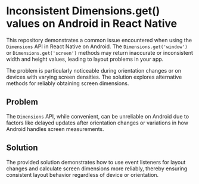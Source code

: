 # Inconsistent Dimensions.get() values on Android in React Native

This repository demonstrates a common issue encountered when using the `Dimensions` API in React Native on Android. The `Dimensions.get('window')` or `Dimensions.get('screen')` methods may return inaccurate or inconsistent width and height values, leading to layout problems in your app.

The problem is particularly noticeable during orientation changes or on devices with varying screen densities. The solution explores alternative methods for reliably obtaining screen dimensions.

## Problem
The `Dimensions` API, while convenient, can be unreliable on Android due to factors like delayed updates after orientation changes or variations in how Android handles screen measurements.

## Solution
The provided solution demonstrates how to use event listeners for layout changes and calculate screen dimensions more reliably, thereby ensuring consistent layout behavior regardless of device or orientation.